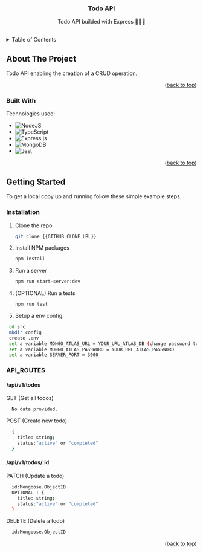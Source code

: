 <p id="readme-top"></p>
<div align="center">
  <h3 align="center">Todo API</h3>

  <p align="center">
     Todo API builded with Express 🚀🚀🚀
    <br />
    <br />
  </p>
</div>

<!-- TABLE OF CONTENTS -->
<details>
  <summary>Table of Contents</summary>
  <ol>
    <li>
      <a href="#about-the-project">About The Project</a>
      <ul>
        <li><a href="#built-with">Built With</a></li>
      </ul>
    </li>
    <li>
      <a href="#getting-started">Getting Started</a>
      <ul>
        <li><a href="#installation">Installation</a></li>
      </ul>
    </li>
  </ol>
</details>

<!-- ABOUT THE PROJECT -->

## About The Project

Todo API enabling the creation of a CRUD operation.

<p align="right">(<a href="#readme-top">back to top</a>)</p>

### Built With

Technologies used:

- ![NodeJS](https://img.shields.io/badge/node.js-6DA55F?style=for-the-badge&logo=node.js&logoColor=white)
- ![TypeScript](https://img.shields.io/badge/typescript-%23007ACC.svg?style=for-the-badge&logo=typescript&logoColor=white)
- ![Express.js](https://img.shields.io/badge/express.js-%23404d59.svg?style=for-the-badge&logo=express&logoColor=%2361DAFB)
- ![MongoDB](https://img.shields.io/badge/MongoDB-%234ea94b.svg?style=for-the-badge&logo=mongodb&logoColor=white)
- ![Jest](https://img.shields.io/badge/-jest-%23C21325?style=for-the-badge&logo=jest&logoColor=white)


<p align="right">(<a href="#readme-top">back to top</a>)</p>

<!-- GETTING STARTED -->

## Getting Started

To get a local copy up and running follow these simple example steps.

### Installation

1. Clone the repo
   ```sh
   git clone {{GITHUB_CLONE_URL}}
   ```
2. Install NPM packages
   ```sh
   npm install
   ```
3. Run a server
   ```sh
   npm run start-server:dev
   ```
4. (OPTIONAL) Run a tests
   ```sh
   npm run test
   ```
 5. Setup a env config.
  ```sh
   cd src
   mkdir config
   create .env
   set a variable MONGO_ATLAS_URL = YOUR_URL_ATLAS_DB (change password to <PASSWORD>!)
   set a variable MONGO_ATLAS_PASSWORD = YOUR_URL_ATLAS_PASSWORD
   set a variable SERVER_PORT = 3000
  ```
### API_ROUTES

#### /api/v1/todos

<p>GET (Get all todos)</p>

```sh
  No data provided.
```

<p>POST (Create new todo)</p>

```sh
  {
    title: string;
    status:"active" or "completed"
  }
```

#### /api/v1/todos/:id

<p>PATCH (Update a todo)</p>

```sh
  id:Mongoose.ObjectID
  OPTIONAL : {
    title: string;
    status:"active" or "completed"
  }
```

<p>DELETE (Delete a todo)</p>

```sh
  id:Mongoose.ObjectID
```

<p align="right">(<a href="#readme-top">back to top</a>)</p>
